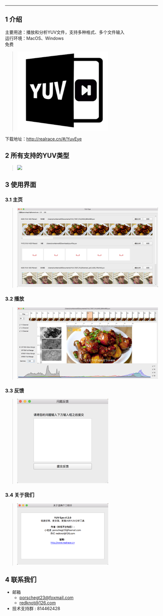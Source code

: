 --------------------------------------------------

## 1 介绍
主要用途：播放和分析YUV文件，支持多种格式、多个文件输入               
运行环境：MacOS、Windows             
免费                   

> <img width="300" src="./assets/logo.png">             

下载地址：http://realrace.cn/#/YuvEye

## 2 所有支持的YUV类型

> <img width="200" src="https://user-images.githubusercontent.com/11828206/78096156-8733c280-740b-11ea-903e-f19739cad081.png">

## 3 使用界面

### 3.1 主页
> <img src="./assets/main.png" >

### 3.2 播放
> <img src="./assets/show.jpg" >

### 3.3 反馈
> <img width="300" src="./assets/ques.png" >

### 3.4 关于我们
> <img width="300" src="./assets/about.png" >

## 4 联系我们
- 邮箱
   - porschegt23@foxmail.com
   - redknot@126.com
- 技术支持群 : 814462428


